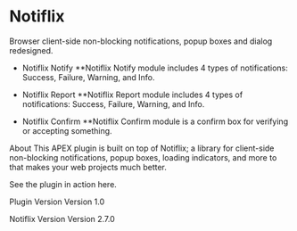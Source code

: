 # Notiflix
Browser client-side non-blocking notifications, popup boxes and dialog redesigned.

* Notiflix Notify
**Notiflix Notify module includes 4 types of notifications: Success, Failure, Warning, and Info.

* Notiflix Report
**Notiflix Report module includes 4 types of notifications: Success, Failure, Warning, and Info.

* Notiflix Confirm
**Notiflix Confirm module is a confirm box for verifying or accepting something.

About
This APEX plugin is built on top of Notiflix; a library for client-side non-blocking notifications, popup boxes, loading indicators, and more to that makes your web projects much better.

See the plugin in action here.

Plugin Version
   Version 1.0
  
Notiflix Version
   Version 2.7.0

